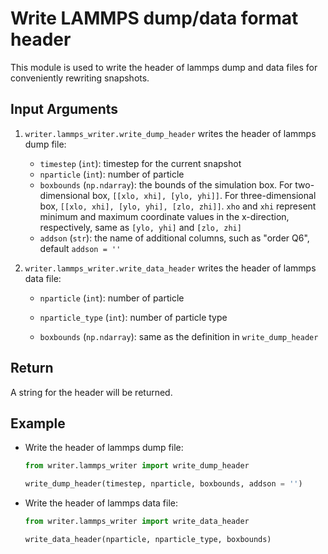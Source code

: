# Write LAMMPS dump/data format header

This module is used to write the header of lammps dump and data files for conveniently rewriting snapshots.

## Input Arguments

1. `writer.lammps_writer.write_dump_header` writes the header of lammps dump file:

   - `timestep` (`int`):  timestep for the current snapshot
   - `nparticle` (`int`): number of particle
   - `boxbounds` (`np.ndarray`): the bounds of the simulation box. For two-dimensional box, `[[xlo, xhi], [ylo, yhi]]`. For three-dimensional box, `[[xlo, xhi], [ylo, yhi], [zlo, zhi]]`. `xho` and `xhi` represent minimum and maximum coordinate values in the x-direction, respectively, same as `[ylo, yhi]` and `[zlo, zhi]`
   - `addson` (`str`): the name of additional columns, such as "order Q6", default `addson = ''`

2. `writer.lammps_writer.write_data_header` writes the header of lammps data file:

   - `nparticle` (`int`): number of particle

   - `nparticle_type` (`int`): number of particle type

   - `boxbounds` (`np.ndarray`): same as the definition in `write_dump_header`

## Return

A string for the header will be returned.

## Example

- Write the header of lammps dump file:

  ```python
  from writer.lammps_writer import write_dump_header
  
  write_dump_header(timestep, nparticle, boxbounds, addson = '')
  ```

- Write the header of lammps data file:

  ```python
  from writer.lammps_writer import write_data_header
  
  write_data_header(nparticle, nparticle_type, boxbounds)
  ```

